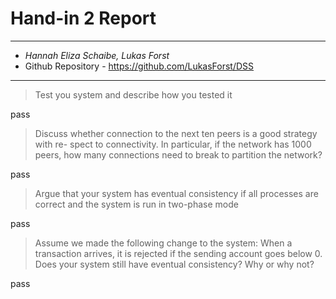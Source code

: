 # Hand-in 2 Report
___
* *Hannah Eliza Schaibe, Lukas Forst*
* Github Repository - https://github.com/LukasForst/DSS
___

> Test you system and describe how you tested it

pass

> Discuss whether connection to the next ten peers is a good strategy with re-
  spect to connectivity. In particular, if the network has 1000 peers, how many
  connections need to break to partition the network?

pass

> Argue that your system has eventual consistency if all processes are correct
  and the system is run in two-phase mode

pass

> Assume we made the following change to the system:
> When a transaction arrives, it is rejected if the sending account goes below 0. 
> Does your system still have eventual consistency? Why or why not?

pass